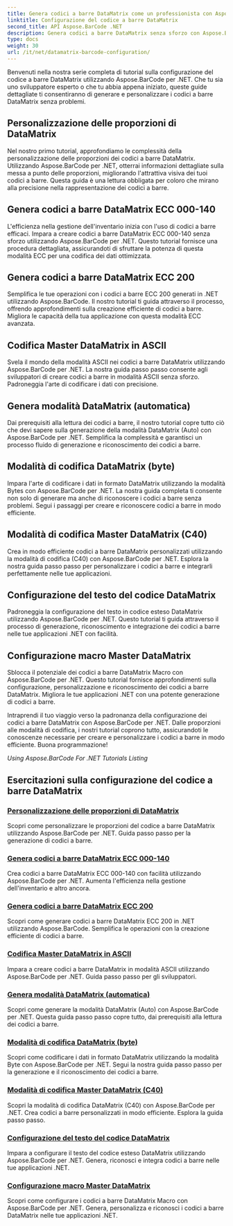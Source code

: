 ```yaml
---
title: Genera codici a barre DataMatrix come un professionista con Aspose.BarCode.
linktitle: Configurazione del codice a barre DataMatrix
second_title: API Aspose.BarCode .NET
description: Genera codici a barre DataMatrix senza sforzo con Aspose.BarCode per .NET. Personalizza proporzioni, modalità ECC, codifica e altro ancora. Aumenta l'efficienza nella creazione di codici a barre.
type: docs
weight: 30
url: /it/net/datamatrix-barcode-configuration/
---
```



Benvenuti nella nostra serie completa di tutorial sulla configurazione del codice a barre DataMatrix utilizzando Aspose.BarCode per .NET. Che tu sia uno sviluppatore esperto o che tu abbia appena iniziato, queste guide dettagliate ti consentiranno di generare e personalizzare i codici a barre DataMatrix senza problemi.

## Personalizzazione delle proporzioni di DataMatrix

Nel nostro primo tutorial, approfondiamo le complessità della personalizzazione delle proporzioni dei codici a barre DataMatrix. Utilizzando Aspose.BarCode per .NET, otterrai informazioni dettagliate sulla messa a punto delle proporzioni, migliorando l'attrattiva visiva dei tuoi codici a barre. Questa guida è una lettura obbligata per coloro che mirano alla precisione nella rappresentazione dei codici a barre.

## Genera codici a barre DataMatrix ECC 000-140

L'efficienza nella gestione dell'inventario inizia con l'uso di codici a barre efficaci. Impara a creare codici a barre DataMatrix ECC 000-140 senza sforzo utilizzando Aspose.BarCode per .NET. Questo tutorial fornisce una procedura dettagliata, assicurandoti di sfruttare la potenza di questa modalità ECC per una codifica dei dati ottimizzata.

## Genera codici a barre DataMatrix ECC 200

Semplifica le tue operazioni con i codici a barre ECC 200 generati in .NET utilizzando Aspose.BarCode. Il nostro tutorial ti guida attraverso il processo, offrendo approfondimenti sulla creazione efficiente di codici a barre. Migliora le capacità della tua applicazione con questa modalità ECC avanzata.

## Codifica Master DataMatrix in ASCII

Svela il mondo della modalità ASCII nei codici a barre DataMatrix utilizzando Aspose.BarCode per .NET. La nostra guida passo passo consente agli sviluppatori di creare codici a barre in modalità ASCII senza sforzo. Padroneggia l'arte di codificare i dati con precisione.

## Genera modalità DataMatrix (automatica)

Dai prerequisiti alla lettura dei codici a barre, il nostro tutorial copre tutto ciò che devi sapere sulla generazione della modalità DataMatrix (Auto) con Aspose.BarCode per .NET. Semplifica la complessità e garantisci un processo fluido di generazione e riconoscimento dei codici a barre.

## Modalità di codifica DataMatrix (byte)

Impara l'arte di codificare i dati in formato DataMatrix utilizzando la modalità Bytes con Aspose.BarCode per .NET. La nostra guida completa ti consente non solo di generare ma anche di riconoscere i codici a barre senza problemi. Segui i passaggi per creare e riconoscere codici a barre in modo efficiente.

## Modalità di codifica Master DataMatrix (C40)

Crea in modo efficiente codici a barre DataMatrix personalizzati utilizzando la modalità di codifica (C40) con Aspose.BarCode per .NET. Esplora la nostra guida passo passo per personalizzare i codici a barre e integrarli perfettamente nelle tue applicazioni.

## Configurazione del testo del codice DataMatrix

Padroneggia la configurazione del testo in codice esteso DataMatrix utilizzando Aspose.BarCode per .NET. Questo tutorial ti guida attraverso il processo di generazione, riconoscimento e integrazione dei codici a barre nelle tue applicazioni .NET con facilità.

## Configurazione macro Master DataMatrix

Sblocca il potenziale dei codici a barre DataMatrix Macro con Aspose.BarCode per .NET. Questo tutorial fornisce approfondimenti sulla configurazione, personalizzazione e riconoscimento dei codici a barre DataMatrix. Migliora le tue applicazioni .NET con una potente generazione di codici a barre.

Intraprendi il tuo viaggio verso la padronanza della configurazione dei codici a barre DataMatrix con Aspose.BarCode per .NET. Dalle proporzioni alle modalità di codifica, i nostri tutorial coprono tutto, assicurandoti le conoscenze necessarie per creare e personalizzare i codici a barre in modo efficiente. Buona programmazione!

*Using Aspose.BarCode For .NET Tutorials Listing*
## Esercitazioni sulla configurazione del codice a barre DataMatrix
### [Personalizzazione delle proporzioni di DataMatrix](./datamatrix-aspect-ratio-customization/)
Scopri come personalizzare le proporzioni del codice a barre DataMatrix utilizzando Aspose.BarCode per .NET. Guida passo passo per la generazione di codici a barre.
### [Genera codici a barre DataMatrix ECC 000-140](./datamatrix-ecc-000-140-configuration/)
Crea codici a barre DataMatrix ECC 000-140 con facilità utilizzando Aspose.BarCode per .NET. Aumenta l'efficienza nella gestione dell'inventario e altro ancora.
### [Genera codici a barre DataMatrix ECC 200](./datamatrix-ecc-200-configuration/)
Scopri come generare codici a barre DataMatrix ECC 200 in .NET utilizzando Aspose.BarCode. Semplifica le operazioni con la creazione efficiente di codici a barre.
### [Codifica Master DataMatrix in ASCII](./datamatrix-encoding-mode-ascii/)
Impara a creare codici a barre DataMatrix in modalità ASCII utilizzando Aspose.BarCode per .NET. Guida passo passo per gli sviluppatori.
### [Genera modalità DataMatrix (automatica)](./datamatrix-encoding-mode-auto/)
Scopri come generare la modalità DataMatrix (Auto) con Aspose.BarCode per .NET. Questa guida passo passo copre tutto, dai prerequisiti alla lettura dei codici a barre.
### [Modalità di codifica DataMatrix (byte)](./datamatrix-encoding-mode-bytes/)
Scopri come codificare i dati in formato DataMatrix utilizzando la modalità Byte con Aspose.BarCode per .NET. Segui la nostra guida passo passo per la generazione e il riconoscimento dei codici a barre.
### [Modalità di codifica Master DataMatrix (C40)](./datamatrix-encoding-mode-c40/)
Scopri la modalità di codifica DataMatrix (C40) con Aspose.BarCode per .NET. Crea codici a barre personalizzati in modo efficiente. Esplora la guida passo passo.
### [Configurazione del testo del codice DataMatrix](./datamatrix-extended-code-text-configuration/)
Impara a configurare il testo del codice esteso DataMatrix utilizzando Aspose.BarCode per .NET. Genera, riconosci e integra codici a barre nelle tue applicazioni .NET.
### [Configurazione macro Master DataMatrix](./datamatrix-macro-configuration/)
Scopri come configurare i codici a barre DataMatrix Macro con Aspose.BarCode per .NET. Genera, personalizza e riconosci i codici a barre DataMatrix nelle tue applicazioni .NET.
